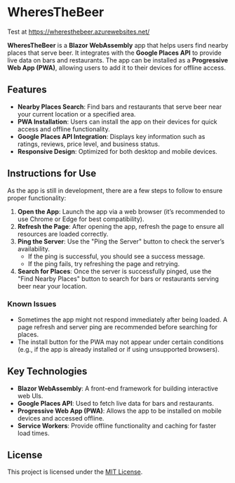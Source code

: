 # WheresTheBeer

Test at https://wheresthebeer.azurewebsites.net/

**WheresTheBeer** is a **Blazor WebAssembly** app that helps users find nearby places that serve beer. It integrates with the **Google Places API** to provide live data on bars and restaurants. The app can be installed as a **Progressive Web App (PWA)**, allowing users to add it to their devices for offline access.

## Features

- **Nearby Places Search**: Find bars and restaurants that serve beer near your current location or a specified area.
- **PWA Installation**: Users can install the app on their devices for quick access and offline functionality.
- **Google Places API Integration**: Displays key information such as ratings, reviews, price level, and business status.
- **Responsive Design**: Optimized for both desktop and mobile devices.

## Instructions for Use

As the app is still in development, there are a few steps to follow to ensure proper functionality:

1. **Open the App**: Launch the app via a web browser (it’s recommended to use Chrome or Edge for best compatibility).
2. **Refresh the Page**: After opening the app, refresh the page to ensure all resources are loaded correctly.
3. **Ping the Server**: Use the "Ping the Server" button to check the server’s availability.
   - If the ping is successful, you should see a success message.
   - If the ping fails, try refreshing the page and retrying.
4. **Search for Places**: Once the server is successfully pinged, use the "Find Nearby Places" button to search for bars or restaurants serving beer near your location.

### Known Issues
- Sometimes the app might not respond immediately after being loaded. A page refresh and server ping are recommended before searching for places.
- The install button for the PWA may not appear under certain conditions (e.g., if the app is already installed or if using unsupported browsers).

## Key Technologies

- **Blazor WebAssembly**: A front-end framework for building interactive web UIs.
- **Google Places API**: Used to fetch live data for bars and restaurants.
- **Progressive Web App (PWA)**: Allows the app to be installed on mobile devices and accessed offline.
- **Service Workers**: Provide offline functionality and caching for faster load times.
  
## License

This project is licensed under the [MIT License](https://opensource.org/licenses/MIT).
